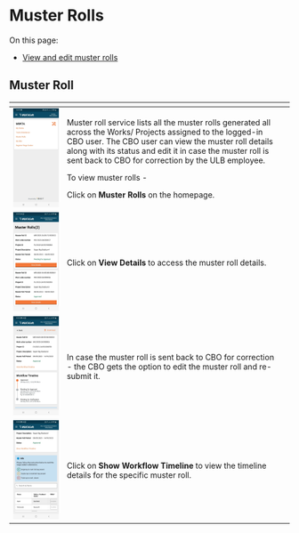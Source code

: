 # Muster Rolls

On this page:

* [View and edit muster rolls](muster-roll-2.md#\_sragxiwui1hb)

## Muster Roll <a href="#_sragxiwui1hb" id="_sragxiwui1hb"></a>

<table data-card-size="large" data-view="cards"><thead><tr><th></th><th></th><th></th></tr></thead><tbody><tr><td><img src="../../../../.gitbook/assets/image (59).png" alt=""></td><td><p>Muster roll service lists all the muster rolls generated all across the Works/ Projects assigned to the logged-in CBO user. The CBO user can view the muster roll details along with its status and edit it in case the muster roll is sent back to CBO for correction by the ULB employee.</p><p>To view muster rolls -</p><p>Click on <strong>Muster Rolls</strong> on the homepage.</p></td><td></td></tr><tr><td><img src="../../../../.gitbook/assets/image (56).png" alt=""></td><td>Click on <strong>View Details</strong> to access the muster roll details.</td><td></td></tr><tr><td><img src="../../../../.gitbook/assets/image (58).png" alt=""></td><td>In case the muster roll is sent back to CBO for correction - the CBO gets the option to edit the muster roll and re-submit it.</td><td></td></tr><tr><td><img src="../../../../.gitbook/assets/image (57).png" alt=""></td><td>Click on <strong>Show Workflow Timeline</strong> to view the timeline details for the specific muster roll.</td><td></td></tr></tbody></table>

